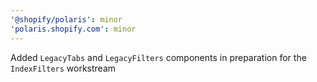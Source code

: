 ```yaml
---
'@shopify/polaris': minor
'polaris.shopify.com': minor
---
```


Added `LegacyTabs` and `LegacyFilters` components in preparation for the `IndexFilters` workstream
